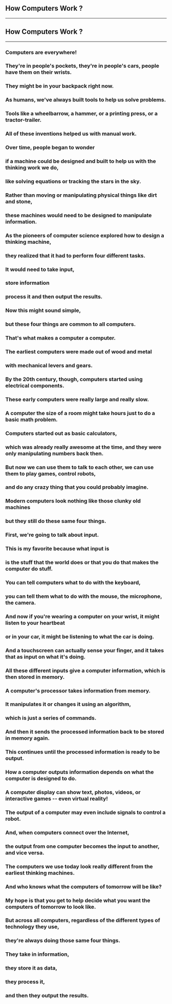 ## How Computers Work ?

*** 

## How Computers Work ?

*** 

### Computers are everywhere!
### They're in people's pockets, they're in people's cars, people have them on their wrists.
### They might be in your backpack right now.
### As humans, we've always built tools to help us solve problems.
### Tools like a wheelbarrow, a hammer, or a printing press, or a tractor-trailer.
### All of these inventions helped us with manual work.
### Over time, people began to wonder
### if a machine could be designed and built to help us with the thinking work we do,
### like solving equations or tracking the stars in the sky.
### Rather than moving or manipulating physical things like dirt and stone,
### these machines would need to be designed to manipulate information.
### As the pioneers of computer science explored how to design a thinking machine,
### they realized that it had to perform four different tasks.
### It would need to take input,
### store information
### process it and then output the results.
### Now this might sound simple,
### but these four things are common to all computers.
### That's what makes a computer a computer.
### The earliest computers were made out of wood and metal
### with mechanical levers and gears.
### By the 20th century, though, computers started using electrical components.
### These early computers were really large and really slow.
### A computer the size of a room might take hours just to do a basic math problem.
### Computers started out as basic calculators,
### which was already really awesome at the time, and they were only manipulating numbers back then.
### But now we can use them to talk to each other, we can use them to play games, control robots,
### and do any crazy thing that you could probably imagine.
### Modern computers look nothing like those clunky old machines
### but they still do these same four things.
### First, we're going to talk about input.
### This is my favorite because what input is
### is the stuff that the world does or that you do that makes the computer do stuff.
### You can tell computers what to do with the keyboard,
### you can tell them what to do with the mouse, the microphone, the camera.
### And now if you're wearing a computer on your wrist, it might listen to your heartbeat
### or in your car, it might be listening to what the car is doing.
### And a touchscreen can actually sense your finger, and it takes that as input on what it's doing.
### All these different inputs give a computer information, which is then stored in memory.
### A computer's processor takes information from memory.
### It manipulates it or changes it using an algorithm,
### which is just a series of commands.
### And then it sends the processed information back to be stored in memory again.
### This continues until the processed information is ready to be output.
### How a computer outputs information depends on what the computer is designed to do.
### A computer display can show text, photos, videos, or interactive games -- even virtual reality!
### The output of a computer may even include signals to control a robot.
### And, when computers connect over the Internet,
### the output from one computer becomes the input to another, and vice versa.
### The computers we use today look really different from the earliest thinking machines.
### And who knows what the computers of tomorrow will be like?
### My hope is that you get to help decide what you want the computers of tomorrow to look like.
### But across all computers, regardless of the different types of technology they use,
### they're always doing those same four things.
### They take in information,
### they store it as data,
### they process it,
### and then they output the results.
